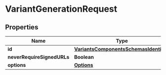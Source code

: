 # VariantGenerationRequest

## Properties
Name | Type | Description | Notes
------------ | ------------- | ------------- | -------------
**id** | [**VariantsComponentsSchemasIdentifier**](VariantsComponentsSchemasIdentifier.md) |  | 
**neverRequireSignedURLs** | **Boolean** |  |  [optional]
**options** | [**Options**](Options.md) |  | 
